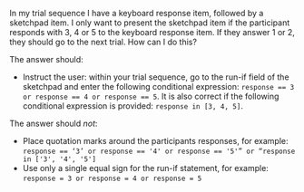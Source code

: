In my trial sequence I have a keyboard response item, followed by a sketchpad item. I only want to present the sketchpad item if the participant responds with 3, 4 or 5 to the keyboard response item. If they answer 1 or 2, they should go to the next trial. How can I do this? 

The answer should:

-	Instruct the user: within your trial sequence, go to the run-if field of the sketchpad and enter the following conditional expression:  `response == 3 or response == 4 or response == 5`. It is also correct if the following conditional expression is provided: `response in [3, 4, 5]`. 

The answer should *not*: 

-	Place quotation marks around the participants responses, for example: `response == ‘3’ or response == '4' or response == '5'” or “response in ['3', '4', '5']`
-   Use only a single equal sign for the run-if statement, for example: `response = 3 or response = 4 or response = 5`